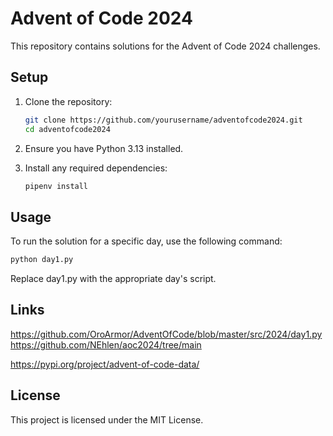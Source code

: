 # Advent of Code 2024

This repository contains solutions for the Advent of Code 2024 challenges.

## Setup

1. Clone the repository:
    ```sh
    git clone https://github.com/yourusername/adventofcode2024.git
    cd adventofcode2024
    ```

2. Ensure you have Python 3.13 installed.

3. Install any required dependencies:
    ```sh
    pipenv install
    ```

## Usage

To run the solution for a specific day, use the following command:
```sh
python day1.py
```
Replace day1.py with the appropriate day's script.

## Links

https://github.com/OroArmor/AdventOfCode/blob/master/src/2024/day1.py
https://github.com/NEhlen/aoc2024/tree/main

https://pypi.org/project/advent-of-code-data/

## License
This project is licensed under the MIT License.
